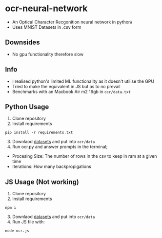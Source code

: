 # ocr-neural-network
- An Optical Character Recgonition neural network in python\
- Uses MNIST Datasets in .csv form

## Downsides
- No gpu functionality therefore slow

## Info
- I realised python's limited ML functionality as it doesn't utilise the GPU
- Tried to make the equivalent in JS but as to no prevail
- Benchmarks with an Macbook Air m2 16gb in `ocr/data.txt`

## Python Usage
1. Clone repository
2. Install requirements
```
pip install -r requirements.txt
```
3. Downlaod [datasets](https://www.kaggle.com/datasets/oddrationale/mnist-in-csv) and put into `ocr/data`
4. Run ocr.py and answer prompts in the terminal;
  - Procesing Size: The number of rows in the csv to keep in ram at a given time
  - Iterations: How many backpropigations

## JS Usage (Not working)
1. Clone repository
2. Install requirements
```
npm i
```
3. Downlaod [datasets](https://www.kaggle.com/datasets/oddrationale/mnist-in-csv) and put into `ocr/data`
4. Run JS file with:
```
node ocr.js
```
